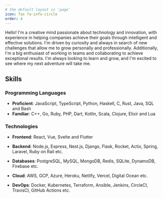 ```yaml
---
# the default layout is 'page'
icon: fas fa-info-circle
order: 4
---
```


Hello! I'm a creative mind passionate about technology and innovation, with experience in helping companies achieve their goals through intelligent and effective solutions. I'm driven by curiosity and always in search of new challenges that allow me to grow personally and professionally. Additionally, I'm a big enthusiast of working in teams and collaborating to achieve exceptional results. I'm always looking to learn and grow, and I'm excited to see where my next adventure will take me.

## Skills

### Programming Languages

- **Proficient**: JavaScript, TypeScript, Python, Haskell, C, Rust, Java, SQL and Bash
- **Familiar**: C++, Go, Ruby, PHP, Dart, Kotlin, Scala, Clojure, Elixir and Lua

### Technologies

- **Frontend**: React, Vue, Svelte and Flutter

- **Backend**: Node.js, Express, Nest.js, Django, Flask, Rocket, Actix, Spring, Laravel, Ruby on Rail etc.

- **Databases**: PostgreSQL, MySQL, MongoDB, Redis, SQLite, DynamoDB, Firebase etc.

- **Cloud**: AWS, GCP, Azure, Heroku, Netlify, Vercel, Digital Ocean etc.

- **DevOps**: Docker, Kubernetes, Terraform, Ansible, Jenkins, CircleCI, TravisCI, GitHub Actions etc.